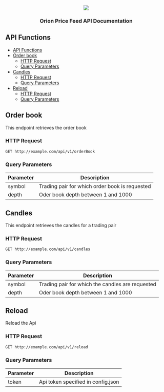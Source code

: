 
<p align="center">
  <a href="https://orionprotocol.io">
    <img src="https://orionprotocol.io/images/logo.png" />
  </a>
</p>

<h3 align="center">Orion Price Feed API Documentation</h3>

## API Functions

- [API Functions](#api-functions)
- [Order book](#order-book)
  - [HTTP Request](#http-request)
  - [Query Parameters](#query-parameters)
- [Candles](#candles)
  - [HTTP Request](#http-request-1)
  - [Query Parameters](#query-parameters-1)
- [Reload](#reload)
  - [HTTP Request](#http-request-2)
  - [Query Parameters](#query-parameters-2)

## Order book

This endpoint retrieves the order book

### HTTP Request

`GET http://example.com/api/v1/orderBook`

### Query Parameters

Parameter | Description
-|-
symbol | Trading pair for which order book is requested
depth | Oder book depth between 1 and 1000

## Candles

This endpoint retrieves the candles for a trading pair

### HTTP Request

`GET http://example.com/api/v1/candles`

### Query Parameters

Parameter | Description
-|-
symbol | Trading pair for which the candles are requested
depth | Oder book depth between 1 and 1000

## Reload

Reload the Api

### HTTP Request

`GET http://example.com/api/v1/reload`

### Query Parameters

Parameter | Description
-|-
token | Api token specified in config.json
